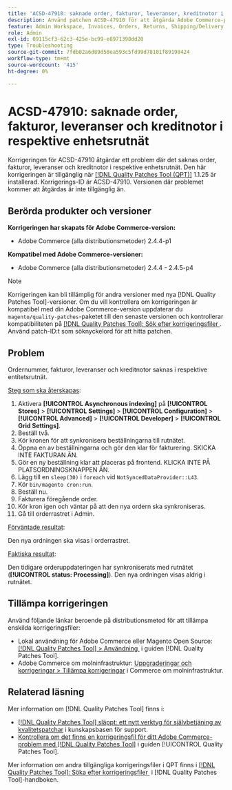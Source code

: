 ```yaml
---
title: 'ACSD-47910: saknade order, fakturor, leveranser, kreditnotor i respektive entitetsnät'
description: Använd patchen ACSD-47910 för att åtgärda Adobe Commerce-problemet där det saknas order, fakturor, leveranser och kreditnotor i respektive enhetsrutnät.
feature: Admin Workspace, Invoices, Orders, Returns, Shipping/Delivery
role: Admin
exl-id: 09115cf3-62c3-425e-bc99-e8971398dd20
type: Troubleshooting
source-git-commit: 7fdb02a6d89d50ea593c5fd99d78101f89198424
workflow-type: tm+mt
source-wordcount: '415'
ht-degree: 0%

---
```


# ACSD-47910: saknade order, fakturor, leveranser och kreditnotor i respektive enhetsrutnät

Korrigeringen för ACSD-47910 åtgärdar ett problem där det saknas order, fakturor, leveranser och kreditnotor i respektive enhetsrutnät. Den här korrigeringen är tillgänglig när [[!DNL Quality Patches Tool (QPT)]](https://experienceleague.adobe.com/sv/docs/commerce-operations/tools/quality-patches-tool/quality-patches-tool-to-self-serve-quality-patches) 1.1.25 är installerad. Korrigerings-ID är ACSD-47910. Versionen där problemet kommer att åtgärdas är inte tillgänglig än.

## Berörda produkter och versioner

**Korrigeringen har skapats för Adobe Commerce-version:**
* Adobe Commerce (alla distributionsmetoder) 2.4.4-p1

**Kompatibel med Adobe Commerce-versioner:**
* Adobe Commerce (alla distributionsmetoder) 2.4.4 - 2.4.5-p4

>[!NOTE]
>
>Korrigeringen kan bli tillämplig för andra versioner med nya [!DNL Quality Patches Tool]-versioner. Om du vill kontrollera om korrigeringen är kompatibel med din Adobe Commerce-version uppdaterar du `magento/quality-patches`-paketet till den senaste versionen och kontrollerar kompatibiliteten på [[!DNL Quality Patches Tool]: Sök efter korrigeringsfiler &#x200B;](https://experienceleague.adobe.com/tools/commerce-quality-patches/index.html?lang=sv-SE). Använd patch-ID:t som söknyckelord för att hitta patchen.

## Problem

Ordernummer, fakturor, leveranser och kreditnotor saknas i respektive entitetsrutnät.

<u>Steg som ska återskapas</u>:

1. Aktivera **[!UICONTROL Asynchronous indexing]** på **[!UICONTROL Stores]** > **[!UICONTROL Settings]** > **[!UICONTROL Configuration]** > **[!UICONTROL Advanced]** > **[!UICONTROL Developer]** > **[!UICONTROL Grid Settings]**.
1. Beställ två.
1. Kör kronen för att synkronisera beställningarna till rutnätet.
1. Öppna en av beställningarna och gör den klar för fakturering. SKICKA INTE FAKTURAN ÄN.
1. Gör en ny beställning klar att placeras på frontend. KLICKA INTE PÅ PLATSORDNINGSKNAPPEN ÄN.
1. Lägg till en `sleep(30)` i `foreach` vid `NotSyncedDataProvider::L43`.
1. Kör `bin/magento cron:run`.
1. Beställ nu.
1. Fakturera föregående order.
1. Kör kron igen och väntar på att den nya ordern ska synkroniseras.
1. Gå till orderrastret i Admin.

<u>Förväntade resultat</u>:

Den nya ordningen ska visas i orderrastret.

<u>Faktiska resultat</u>:

Den tidigare orderuppdateringen har synkroniserats med rutnätet (**[!UICONTROL status: Processing]**). Den nya ordningen visas aldrig i rutnätet.

## Tillämpa korrigeringen

Använd följande länkar beroende på distributionsmetod för att tillämpa enskilda korrigeringsfiler:

* Lokal användning för Adobe Commerce eller Magento Open Source: [[!DNL Quality Patches Tool] > Användning &#x200B;](/help/tools/quality-patches-tool/usage.md) i guiden [!DNL Quality Patches Tool].
* Adobe Commerce om molninfrastruktur: [Uppgraderingar och korrigeringar > Tillämpa korrigeringar](https://experienceleague.adobe.com/docs/commerce-cloud-service/user-guide/develop/upgrade/apply-patches.html?lang=sv-SE) i Commerce om molninfrastruktur.

## Relaterad läsning

Mer information om [!DNL Quality Patches Tool] finns i:

* [[!DNL Quality Patches Tool] släppt: ett nytt verktyg för självbetjäning av kvalitetspatchar](https://experienceleague.adobe.com/sv/docs/commerce-operations/tools/quality-patches-tool/quality-patches-tool-to-self-serve-quality-patches) i kunskapsbasen för support.
* [Kontrollera om det finns en korrigeringsfil för ditt Adobe Commerce-problem med  [!DNL Quality Patches Tool]](/help/tools/quality-patches-tool/patches-available-in-qpt/check-patch-for-magento-issue-with-magento-quality-patches.md) i guiden [!UICONTROL Quality Patches Tool].


Mer information om andra tillgängliga korrigeringsfiler i QPT finns i [[!DNL Quality Patches Tool]: Söka efter korrigeringsfiler &#x200B;](https://experienceleague.adobe.com/tools/commerce-quality-patches/index.html?lang=sv-SE) i [!DNL Quality Patches Tool]-handboken.
